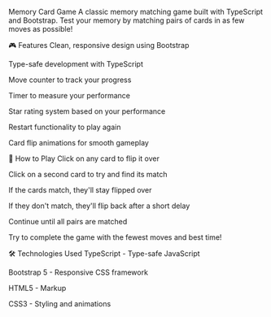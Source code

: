 Memory Card Game
A classic memory matching game built with TypeScript and Bootstrap. Test your memory by matching pairs of cards in as few moves as possible!

🎮 Features
Clean, responsive design using Bootstrap

Type-safe development with TypeScript

Move counter to track your progress

Timer to measure your performance

Star rating system based on your performance

Restart functionality to play again

Card flip animations for smooth gameplay

🎯 How to Play
Click on any card to flip it over

Click on a second card to try and find its match

If the cards match, they'll stay flipped over

If they don't match, they'll flip back after a short delay

Continue until all pairs are matched

Try to complete the game with the fewest moves and best time!

🛠️ Technologies Used
TypeScript - Type-safe JavaScript

Bootstrap 5 - Responsive CSS framework

HTML5 - Markup

CSS3 - Styling and animations

